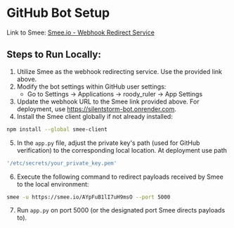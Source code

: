 # GitHub Bot Setup

Link to Smee: [Smee.io - Webhook Redirect Service](https://smee.io/AYpFuB1lI7uH9msO)

## Steps to Run Locally:

1. Utilize Smee as the webhook redirecting service. Use the provided link above.
2. Modify the bot settings within GitHub user settings:
   - Go to Settings -> Applications -> roody_ruler -> App Settings
3. Update the webhook URL to the Smee link provided above. For deployment, use https://silentstorm-bot.onrender.com.
4. Install the Smee client globally if not already installed:
```bash
npm install --global smee-client
```
5. In the `app.py` file, adjust the private key's path (used for GitHub verification) to the corresponding local location. At deployment use path 
```bash 
'/etc/secrets/your_private_key.pem'
```
6. Execute the following command to redirect payloads received by Smee to the local environment:
```bash
smee -u https://smee.io/AYpFuB1lI7uH9msO --port 5000
```
7. Run `app.py` on port 5000 (or the designated port Smee directs payloads to).
